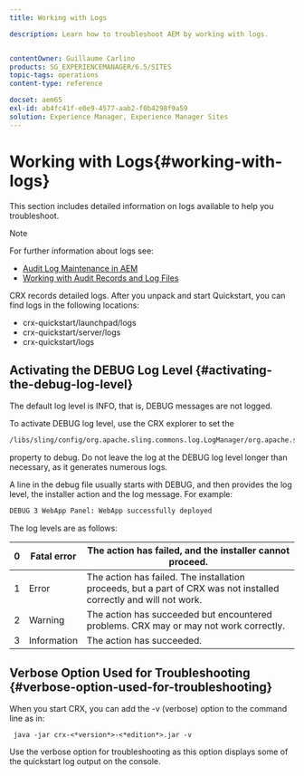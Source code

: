 ```yaml
---
title: Working with Logs

description: Learn how to troubleshoot AEM by working with logs.


contentOwner: Guillaume Carlino
products: SG_EXPERIENCEMANAGER/6.5/SITES
topic-tags: operations
content-type: reference

docset: aem65
exl-id: ab4fc41f-e0e9-4577-aab2-f0b4298f9a59
solution: Experience Manager, Experience Manager Sites
---
```

# Working with Logs{#working-with-logs}

This section includes detailed information on logs available to help you troubleshoot.

>[!NOTE]
>
>For further information about logs see:
>
>* [Audit Log Maintenance in AEM](/help/sites-administering/operations-audit-log.md)
>* [Working with Audit Records and Log Files](/help/sites-deploying/monitoring-and-maintaining.md#working-with-audit-records-and-log-files)

CRX records detailed logs. After you unpack and start Quickstart, you can find logs in the following locations:

* crx-quickstart/launchpad/logs
* crx-quickstart/server/logs
* crx-quickstart/logs

## Activating the DEBUG Log Level {#activating-the-debug-log-level}

The default log level is INFO, that is, DEBUG messages are not logged.

To activate DEBUG log level, use the CRX explorer to set the

```xml
/libs/sling/config/org.apache.sling.commons.log.LogManager/org.apache.sling.commons.log.level
```

property to debug. Do not leave the log at the DEBUG log level longer than necessary, as it generates numerous logs.

A line in the debug file usually starts with DEBUG, and then provides the log level, the installer action and the log message. For example:

```xml
DEBUG 3 WebApp Panel: WebApp successfully deployed
```

The log levels are as follows:

| 0 |Fatal error |The action has failed, and the installer cannot proceed. |
|---|---|---|
| 1 |Error |The action has failed. The installation proceeds, but a part of CRX was not installed correctly and will not work. |
| 2 |Warning |The action has succeeded but encountered problems. CRX may or may not work correctly. |
| 3 |Information |The action has succeeded. |

## Verbose Option Used for Troubleshooting {#verbose-option-used-for-troubleshooting}

When you start CRX, you can add the -v (verbose) option to the command line as in:

` java -jar crx-<*version*>-<*edition*>.jar -v`

Use the verbose option for troubleshooting as this option displays some of the quickstart log output on the console.
